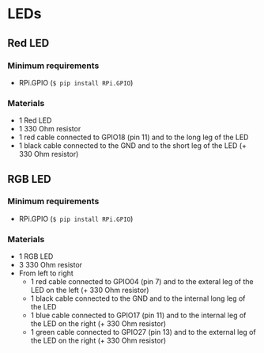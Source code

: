 # LEDs

## Red LED

### Minimum requirements
- RPi.GPIO (`$ pip install RPi.GPIO`)

### Materials
- 1 Red LED
- 1 330 Ohm resistor
- 1 red cable connected to GPIO18 (pin 11) and to the long leg of the LED
- 1 black cable connected to the GND and to the short leg of the LED (+ 330 Ohm resistor)


## RGB LED

### Minimum requirements
- RPi.GPIO (`$ pip install RPi.GPIO`)

### Materials
- 1 RGB LED
- 3 330 Ohm resistor
- From left to right
    - 1 red cable connected to GPIO04 (pin 7) and to the exteral leg of the LED on the left (+ 330 Ohm resistor)
    - 1 black cable connected to the GND and to the internal long leg of the LED
    - 1 blue cable connected to GPIO17 (pin 11) and to the internal leg of the LED on the right (+ 330 Ohm resistor)
    - 1 green cable connected to GPIO27 (pin 13) and to the external leg of the LED on the right (+ 330 Ohm resistor)
